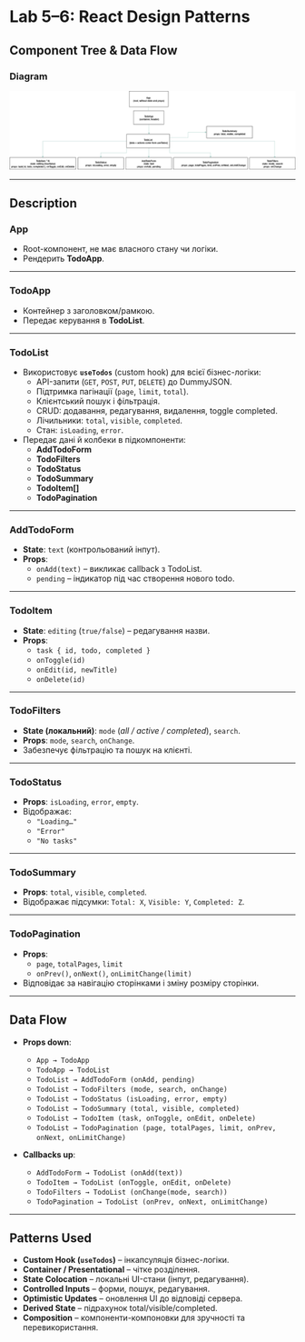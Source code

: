 # Lab 5–6: React Design Patterns

## Component Tree & Data Flow

### Diagram
![Component Tree Diagram](src/assets/Diagram.drawio.png)

---

## Description

### App
- Root-компонент, не має власного стану чи логіки.
- Рендерить **TodoApp**.

---

### TodoApp
- Контейнер з заголовком/рамкою.
- Передає керування в **TodoList**.

---

### TodoList
- Використовує **`useTodos`** (custom hook) для всієї бізнес-логіки:
  - API-запити (`GET`, `POST`, `PUT`, `DELETE`) до DummyJSON.
  - Підтримка пагінації (`page`, `limit`, `total`).
  - Клієнтський пошук і фільтрація.
  - CRUD: додавання, редагування, видалення, toggle completed.
  - Лічильники: `total`, `visible`, `completed`.
  - Стан: `isLoading`, `error`.
- Передає дані й колбеки в підкомпоненти:
  - **AddTodoForm**
  - **TodoFilters**
  - **TodoStatus**
  - **TodoSummary**
  - **TodoItem[]**
  - **TodoPagination**

---

### AddTodoForm
- **State**: `text` (контрольований інпут).
- **Props**:
  - `onAdd(text)` – викликає callback з TodoList.
  - `pending` – індикатор під час створення нового todo.

---

### TodoItem
- **State**: `editing` (`true/false`) – редагування назви.
- **Props**:
  - `task { id, todo, completed }`
  - `onToggle(id)`
  - `onEdit(id, newTitle)`
  - `onDelete(id)`

---

### TodoFilters
- **State (локальний)**: `mode` (*all / active / completed*), `search`.
- **Props**: `mode`, `search`, `onChange`.
- Забезпечує фільтрацію та пошук на клієнті.

---

### TodoStatus
- **Props**: `isLoading`, `error`, `empty`.
- Відображає:
  - `"Loading…"`
  - `"Error"`
  - `"No tasks"`

---

### TodoSummary
- **Props**: `total`, `visible`, `completed`.
- Відображає підсумки: `Total: X`, `Visible: Y`, `Completed: Z`.

---

### TodoPagination
- **Props**:
  - `page`, `totalPages`, `limit`
  - `onPrev()`, `onNext()`, `onLimitChange(limit)`
- Відповідає за навігацію сторінками і зміну розміру сторінки.

---

## Data Flow

- **Props down**:
  - `App → TodoApp`
  - `TodoApp → TodoList`
  - `TodoList → AddTodoForm (onAdd, pending)`
  - `TodoList → TodoFilters (mode, search, onChange)`
  - `TodoList → TodoStatus (isLoading, error, empty)`
  - `TodoList → TodoSummary (total, visible, completed)`
  - `TodoList → TodoItem (task, onToggle, onEdit, onDelete)`
  - `TodoList → TodoPagination (page, totalPages, limit, onPrev, onNext, onLimitChange)`

- **Callbacks up**:
  - `AddTodoForm → TodoList (onAdd(text))`
  - `TodoItem → TodoList (onToggle, onEdit, onDelete)`
  - `TodoFilters → TodoList (onChange(mode, search))`
  - `TodoPagination → TodoList (onPrev, onNext, onLimitChange)`

---

## Patterns Used
- **Custom Hook (`useTodos`)** – інкапсуляція бізнес-логіки.
- **Container / Presentational** – чітке розділення.
- **State Colocation** – локальні UI-стани (інпут, редагування).
- **Controlled Inputs** – форми, пошук, редагування.
- **Optimistic Updates** – оновлення UI до відповіді сервера.
- **Derived State** – підрахунок total/visible/completed.
- **Composition** – компоненти-компоновки для зручності та перевикористання.
